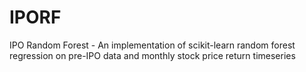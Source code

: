 # IPORF
IPO Random Forest - An implementation of scikit-learn random forest regression on pre-IPO data and monthly stock price return timeseries